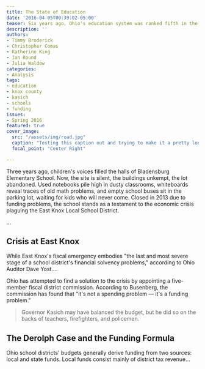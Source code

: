 ```yaml
---
title: The State of Education
date: '2016-04-05T00:39:02-05:00'
teaser: Six years ago, Ohio's education system was ranked fifth in the country. Now, it's 23rd. Here's what happened and how it's affected Knox County.
description: ''
authors:
- Timmy Broderick
- Christopher Comas
- Katherine King
- Ian Round
- Julia Waldow
categories:
- Analysis
tags:
- education
- knox county
- kasich
- schools
- funding
issues:
- Spring 2016
featured: true
cover_image:
  src: "/assets/img/road.jpg"
  caption: "Testing this caption out and trying to make it a pretty long caption"
  focal_point: "Center Right"

---
```

Three years ago, children's voices filled the halls of Bladensburg Elementary School. Now, the site is silent, the buildings unkempt, the lot abandoned. Used notebooks pile high in dusty classrooms, whiteboards reveal traces of old math problems, and empty school buses sit in the parking lot, waiting for kids who will never come. Closed in 2013 due to funding problems, the school stands as a testament to the economic crisis plaguing the East Knox Local School District.

...

## Crisis at East Knox

While East Knox's fiscal emergency embodies "the last and most severe stage of a school district's financial solvency problems," according to Ohio Auditor Dave Yost....

Ohio has attempted to find a solution to the crisis by appointing a five-member fiscal district commission. According to Busenberg, the commission has found that "it's not a spending problem &mdash; it's a funding problem."

> Governor Kasich may have balanced the budget, but he did so on the backs of teachers, firefighters, and policemen.

## The Derolph Case and the Funding Formula

Ohio school districts' budgets generally derive funding from two sources: local and state funds. Local funds consist mainly of district tax revenue...
